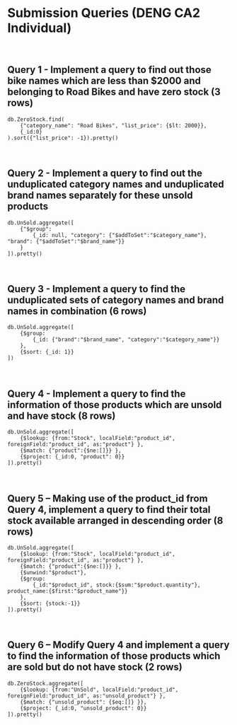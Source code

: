 # Submission Queries (DENG CA2 Individual)
<br>


## Query 1 - Implement a query to find out those bike names which are less than $2000 and belonging to Road Bikes and have zero stock (3 rows)
```
db.ZeroStock.find(
	{"category_name": "Road Bikes", "list_price": {$lt: 2000}}, 
	{_id:0}
).sort({"list_price": -1}).pretty()
```
<br>


## Query 2 - Implement a query to find out the unduplicated category names and unduplicated brand names separately for these unsold products
```
db.UnSold.aggregate([
    {"$group": 
        {_id: null, "category": {"$addToSet":"$category_name"}, "brand": {"$addToSet":"$brand_name"}}
    }
]).pretty()
```
<br>


## Query 3 - Implement a query to find the unduplicated sets of category names and brand names in combination (6 rows)
```
db.UnSold.aggregate([
	{$group: 
		{_id: {"brand":"$brand_name", "category":"$category_name"}}
	},
	{$sort: {_id: 1}}
])
```
<br>


## Query 4 - Implement a query to find the information of those products which are unsold and have stock (8 rows)
```
db.UnSold.aggregate([
	{$lookup: {from:"Stock", localField:"product_id", foreignField:"product_id", as:"product"} },
    {$match: {"product":{$ne:[]}} },
    {$project: {_id:0, "product": 0}}
]).pretty()
```
<br>


## Query 5 – Making use of the product_id from Query 4, implement a query to find their total stock available arranged in descending order (8 rows)
```
db.UnSold.aggregate([
	{$lookup: {from:"Stock", localField:"product_id", foreignField:"product_id", as:"product"} },
    {$match: {"product":{$ne:[]}} },
    {$unwind:"$product"},
    {$group:
        {_id:"$product_id", stock:{$sum:"$product.quantity"}, product_name:{$first:"$product_name"}}
    },
    {$sort: {stock:-1}}
]).pretty()
```
<br>


## Query 6 – Modify Query 4 and implement a query to find the information of those products which are sold but do not have stock (2 rows)
```
db.ZeroStock.aggregate([
	{$lookup: {from:"UnSold", localField:"product_id", foreignField:"product_id", as:"unsold_product"} },
    {$match: {"unsold_product": {$eq:[]} }},
    {$project: {_id:0, "unsold_product": 0}}
]).pretty()
```

